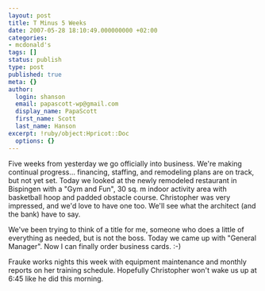 ```yaml
---
layout: post
title: T Minus 5 Weeks
date: 2007-05-28 18:10:49.000000000 +02:00
categories:
- mcdonald's
tags: []
status: publish
type: post
published: true
meta: {}
author:
  login: shanson
  email: papascott-wp@gmail.com
  display_name: PapaScott
  first_name: Scott
  last_name: Hanson
excerpt: !ruby/object:Hpricot::Doc
  options: {}
---
```

<p>Five weeks from yesterday we go officially into business. We're making continual progress... financing, staffing, and remodeling plans are on track, but not yet set. Today we looked at the newly remodeled restaurant in Bispingen with a "Gym and Fun", 30 sq. m indoor activity area with basketball hoop and padded obstacle course. Christopher was very impressed, and we'd love to have one too. We'll see what the architect (and the bank) have to say.</p>
<p>We've been trying to think of a title for me, someone who does a little of everything as needed, but is not the boss. Today we came up with "General Manager". Now I can finally order business cards. :-)</p>
<p>Frauke works nights this week with equipment maintenance and monthly reports on her training schedule. Hopefully Christopher won't wake us up at 6:45 like he did this morning.</p>

